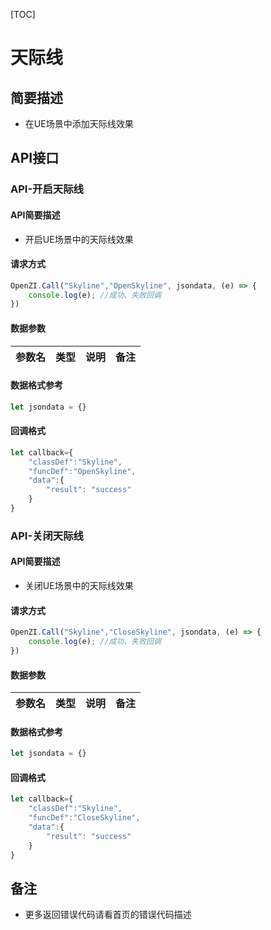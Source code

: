 [TOC]
# 天际线
## 简要描述
- 在UE场景中添加天际线效果
## API接口
### API-开启天际线
#### API简要描述
- 开启UE场景中的天际线效果
#### 请求方式
``` js
OpenZI.Call("Skyline","OpenSkyline", jsondata, (e) => {
    console.log(e); //成功、失败回调
})
```
#### 数据参数
| 参数名 | 类型 | 说明 | 备注 |
| :----: | :--: | :--: | :--: |
#### 数据格式参考
``` js
let jsondata = {}
```
#### 回调格式
``` js
let callback={
    "classDef":"Skyline",
    "funcDef":"OpenSkyline",
    "data":{
		"result": "success"
    }
}
```
### API-关闭天际线
#### API简要描述
- 关闭UE场景中的天际线效果
#### 请求方式
``` js
OpenZI.Call("Skyline","CloseSkyline", jsondata, (e) => {
    console.log(e); //成功、失败回调
})
```
#### 数据参数
| 参数名 | 类型 | 说明 | 备注 |
| :----: | :--: | :--: | :--: |
#### 数据格式参考
``` js
let jsondata = {}
```
#### 回调格式
``` js
let callback={
    "classDef":"Skyline",
    "funcDef":"CloseSkyline",
    "data":{
		"result": "success"
    }
}
```
## 备注
- 更多返回错误代码请看首页的错误代码描述
